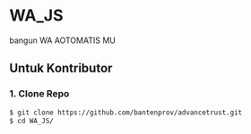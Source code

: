 # WA_JS
bangun WA AOTOMATIS MU

## Untuk Kontributor
### 1. Clone Repo

```bash
$ git clone https://github.com/bantenprov/advancetrust.git
$ cd WA_JS/
```
